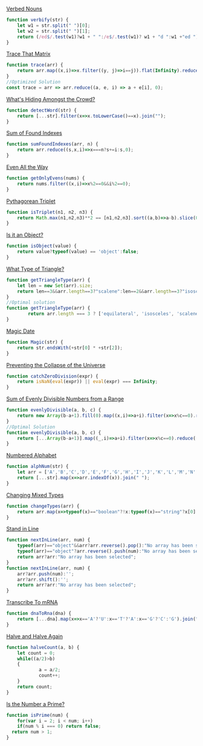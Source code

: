 
[Verbed Nouns](https://edabit.com/challenge/R7g5N9rscC6jgec5G)
```javascript
function verbify(str) {
	let w1 = str.split(" ")[0];
	let w2 = str.split(" ")[1];
	return (/ed$/.test(w1)?w1 + " ":/e$/.test(w1)? w1 + "d ":w1 +"ed ") + w2;
}
```

[Trace That Matrix](https://edabit.com/challenge/humnHvXGXnBnStg5F)
```javascript
function trace(arr) {
	return arr.map((x,i)=>x.filter((y, j)=>i==j)).flat(Infinity).reduce((s,z)=>s+=z,0);
}
//Optimized Solution
const trace = arr => arr.reduce((a, e, i) => a + e[i], 0);
```

[What's Hiding Amongst the Crowd?](https://edabit.com/challenge/rvsvGvqZ3BzNieKqA)
```javascript
function detectWord(str) {
	return [...str].filter(x=>x.toLowerCase()==x).join("");
}
```

[Sum of Found Indexes](https://edabit.com/challenge/TTu48ECaTRwZDj69x)
```javascript
function sumFoundIndexes(arr, n) {
	return arr.reduce((s,x,i)=>x===n?s+=i:s,0);
}
```

[Even All the Way](https://edabit.com/challenge/6MZx5RqKYkFaogeAQ)
```javascript
function getOnlyEvens(nums) {
	return nums.filter((x,i)=>x%2==0&&i%2==0);
}
```

[Pythagorean Triplet](https://edabit.com/challenge/qfAvihoTKivTuzapt)
```javascript
function isTriplet(n1, n2, n3) {
	return Math.max(n1,n2,n3)**2 == [n1,n2,n3].sort((a,b)=>a-b).slice(0,-1).reduce((s,x)=>s = s + x**2,0);
}
```

[Is it an Object?](https://edabit.com/challenge/5xrKJPsXLG3czFpuq)
```javascript
function isObject(value) {
	return value?typeof(value) == 'object':false;
}
```

[What Type of Triangle?](https://edabit.com/challenge/RQ667jEXGy7Kx7FFG)
```javascript
function getTriangleType(arr) {
	let len = new Set(arr).size;
	return len==3&&arr.length==3?"scalene":len==2&&arr.length==3?"isosceles":len==1&&arr.length==3?"equilateral":"not a triangle";
}
//Optimal solution 
function getTriangleType(arr) {
		return arr.length === 3 ? ['equilateral', 'isosceles', 'scalene'][new Set(arr).size - 1] : 'not a triangle';
}
```

[Magic Date](https://edabit.com/challenge/x6bADPfDJPMYyzpBa)
```javascript
function Magic(str) {
	return str.endsWith(+str[0] * +str[2]);
}
```

[Preventing the Collapse of the Universe](https://edabit.com/challenge/2ncgPqA3cY35op7B2)
```javascript
function catchZeroDivision(expr) {
	return isNaN(eval(expr)) || eval(expr) === Infinity;
}
```

[Sum of Evenly Divisible Numbers from a Range](https://edabit.com/challenge/LEPFNs6sgeAnJ7qqo)
```javascript
function evenlyDivisible(a, b, c) {
	return new Array(b-a+1).fill(0).map((x,i)=>a+i).filter(x=>x%c==0).reduce((s,x)=>s+=x,0)
}
//Optimal Solution 
function evenlyDivisible(a, b, c) {
	return [...Array(b-a+1)].map((_,i)=>a+i).filter(x=>x%c==0).reduce((s,x)=>s+=x,0)
}
```

[Numbered Alphabet](https://edabit.com/challenge/i3b97FrfXT5mr9Lnx)
```javascript
function alphNum(str) {
	let arr = ['A','B','C','D','E','F','G','H','I','J','K','L','M','N','O','P','Q','R','S','T','U','V','W','X','Y','Z'];
	return [...str].map(x=>arr.indexOf(x)).join(" ");
}
```

[Changing Mixed Types](https://edabit.com/challenge/FY8DmJXbQXL3yugGC)
```javascript
function changeTypes(arr) {
	return arr.map(x=>typeof(x)=="boolean"?!x:typeof(x)=="string"?x[0].toUpperCase()+x.slice(1)+'!':typeof(x)=="number"&&x%2==0?x+1:x)
}
```

[Stand in Line](https://edabit.com/challenge/ebm9Yo3nxxniskr64)
```javascript
function nextInLine(arr, num) {
	typeof(arr)=="object"&&arr?arr.reverse().pop():"No array has been selected";
	typeof(arr)=="object"?arr.reverse().push(num):"No array has been selected";
	return arr?arr:"No array has been selected";
}
function nextInLine(arr, num) {
	arr?arr.push(num):'';
	arr?arr.shift():'';
	return arr?arr:"No array has been selected";
}
```

[Transcribe To mRNA](https://edabit.com/challenge/WxiJviEJGK52AFps3)
```javascript
function dnaToRna(dna) {
	return [...dna].map(x=>x=='A'?'U':x=='T'?'A':x=='G'?'C':'G').join("");
}
```

[Halve and Halve Again](https://edabit.com/challenge/iqZkzkWTHrJCFf6ZQ)
```javascript
function halveCount(a, b) {
	let count = 0;
	while((a/2)>b)
	{
			a = a/2;
			count++;
	}
	return count;
}
```

[Is the Number a Prime?](https://edabit.com/challenge/oT6fy9Zvtmsnzdcvs)
```javascript
function isPrime(num) {
	for(var i = 2; i < num; i++)
    if(num % i === 0) return false;
  return num > 1;
}
```
